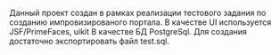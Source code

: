 Данный проект создан в рамках реализации тестового задания по созданию импровизированого портала.
В качестве UI используется JSF/PrimeFaces, uikit
В качестве БД PostgreSql. Для создания достаточно экспортировать файл test.sql.
